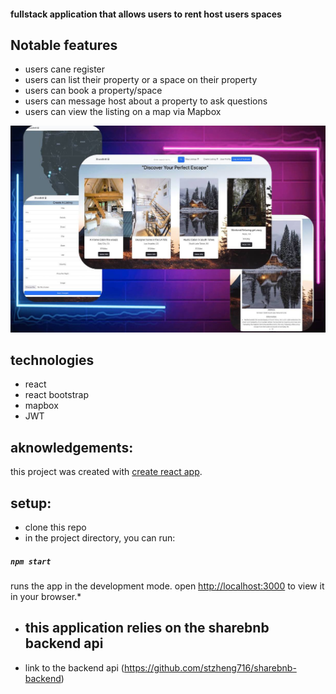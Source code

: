 
#### fullstack application that allows users to rent host users spaces


## Notable features

* users cane register
* users can list their property or a space on their property
* users can book a property/space
* users can message host about a property to ask questions
* users can view the listing on a map via Mapbox

![preview img](/sharebnbpreview.jpeg)

## technologies
* react
* react bootstrap
* mapbox
* JWT

## aknowledgements:
this project was created with [create react app](https://github.com/facebook/create-react-app).

## setup:
* clone this repo
* in the project directory, you can run:
##### `npm start`
runs the app in the development mode.
open [http://localhost:3000](http://localhost:3000) to view it in your browser.*

* ## this application relies on the sharebnb backend api

* link to the backend api (https://github.com/stzheng716/sharebnb-backend)

